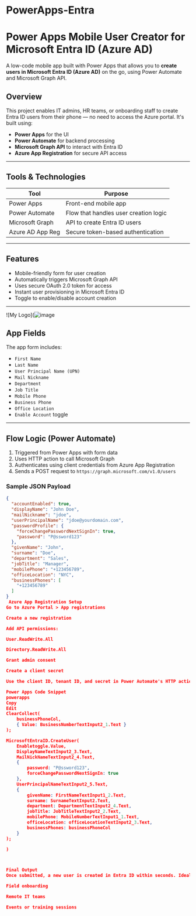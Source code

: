 # PowerApps-Entra
#  Power Apps Mobile User Creator for Microsoft Entra ID (Azure AD)

A low-code mobile app built with Power Apps that allows you to **create users in Microsoft Entra ID (Azure AD)** on the go, using Power Automate and Microsoft Graph API.

##  Overview

This project enables IT admins, HR teams, or onboarding staff to create Entra ID users from their phone — no need to access the Azure portal. It's built using:

- **Power Apps** for the UI
- **Power Automate** for backend processing
- **Microsoft Graph API** to interact with Entra ID
- **Azure App Registration** for secure API access

---

## Tools & Technologies

| Tool              | Purpose                                 |
|-------------------|-----------------------------------------|
| Power Apps        | Front-end mobile app                    |
| Power Automate    | Flow that handles user creation logic   |
| Microsoft Graph   | API to create Entra ID users            |
| Azure AD App Reg  | Secure token-based authentication       |

---

##  Features

- Mobile-friendly form for user creation
- Automatically triggers Microsoft Graph API
- Uses secure OAuth 2.0 token for access
- Instant user provisioning in Microsoft Entra ID
- Toggle to enable/disable account creation

---
![My Logo](![image](https://github.com/user-attachments/assets/e6d80628-773a-43fd-a3aa-0595bb7695b3)

##  App Fields

The app form includes:

- `First Name`
- `Last Name`
- `User Principal Name (UPN)`
- `Mail Nickname`
- `Department`
- `Job Title`
- `Mobile Phone`
- `Business Phone`
- `Office Location`
- `Enable Account` toggle

---

##  Flow Logic (Power Automate)

1. Triggered from Power Apps with form data
2. Uses HTTP action to call Microsoft Graph
3. Authenticates using client credentials from Azure App Registration
4. Sends a POST request to `https://graph.microsoft.com/v1.0/users`

### Sample JSON Payload

```json
{
  "accountEnabled": true,
  "displayName": "John Doe",
  "mailNickname": "jdoe",
  "userPrincipalName": "jdoe@yourdomain.com",
  "passwordProfile": {
    "forceChangePasswordNextSignIn": true,
    "password": "P@ssword123"
  },
  "givenName": "John",
  "surname": "Doe",
  "department": "Sales",
  "jobTitle": "Manager",
  "mobilePhone": "+123456789",
  "officeLocation": "NYC",
  "businessPhones": [
    "+123456789"
  ]
}
 Azure App Registration Setup
Go to Azure Portal > App registrations

Create a new registration

Add API permissions:

User.ReadWrite.All

Directory.ReadWrite.All

Grant admin consent

Create a client secret

Use the client ID, tenant ID, and secret in Power Automate's HTTP action

Power Apps Code Snippet
powerapps
Copy
Edit
ClearCollect(
    businessPhoneCol,
    { Value: BusinessNumberTextInput2_1.Text }
);

MicrosoftEntraID.CreateUser(
    Enabletoggle.Value,
    DisplayNameTextInput2_3.Text,
    MailNickNameTextInput2_4.Text,
    {
        password: "P@ssword123",
        forceChangePasswordNextSignIn: true
    },
    UserPrincipalNameTextInput2_5.Text,
    {
        givenName: FirstNameTextInput1_2.Text,
        surname: SurnameTextInput2.Text,
        department: DepartmentTextInput2_4.Text,
        jobTitle: JobTitleTextInput2_2.Text,
        mobilePhone: MobileNumberTextInput1_1.Text,
        officeLocation: officeLocationTextInput2_3.Text,
        businessPhones: businessPhoneCol
    }
);

)



Final Output
Once submitted, a new user is created in Entra ID within seconds. Ideal for:

Field onboarding

Remote IT teams

Events or training sessions
